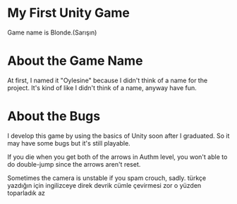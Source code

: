 # My First Unity Game
Game name is Blonde.(Sarışın)

# About the Game Name
At first, I named it "Oylesine" because I didn't think of a name for the project. It's kind of like I didn't think of a name, anyway have fun.

# About the Bugs
I develop this game by using the basics of Unity soon after I graduated. So it may have some bugs but it's still playable.

If you die when you get both of the arrows in Authm level, you won't able to do double-jump since the arrows aren't reset.

Sometimes the camera is unstable if you spam crouch, sadly.
türkçe yazdığın için ingilizceye direk devrik cümle çevirmesi zor o yüzden toparladık az
